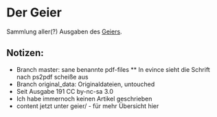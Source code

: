 # Der Geier

Sammlung aller(?) Ausgaben des [Geiers](https://www.fsmpi.rwth-aachen.de/fachschaft/arbeitsgemeinschaften/geier-ag/).

## Notizen:
* Branch master: sane benannte pdf-files
** In evince sieht die Schrift nach ps2pdf scheiße aus
* Branch original_data: Originaldateien, untouched
* Seit Ausgabe 191 CC by-nc-sa 3.0
* Ich habe immernoch keinen Artikel geschrieben
* content jetzt unter geier/ - für mehr Übersicht hier
